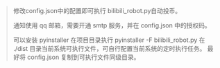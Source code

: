 > 修改config.json中的配置即可执行 bilibili_robot.py自动投币。
> 
> 通知使用 qq 邮箱，需要开通 smtp 服务，并在 config.json 中的授权码。  
> 
> 可以安装 pyinstaller 在项目目录执行 pyinstaller -F bilibili_robot.py 在 ./dist 目录当前系统可执行文件，可自行配置当前系统的定时执行任务。 最好将 config.json 复制到可执行文件同级目录。
> 
